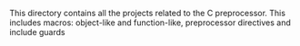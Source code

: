 This directory contains all the projects related to the C preprocessor. This includes macros: object-like and function-like, preprocessor directives
and include guards

